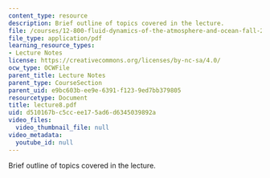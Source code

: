 ```yaml
---
content_type: resource
description: Brief outline of topics covered in the lecture.
file: /courses/12-800-fluid-dynamics-of-the-atmosphere-and-ocean-fall-2004/d510167bc5ccee175ad6d6345039892a_lecture8.pdf
file_type: application/pdf
learning_resource_types:
- Lecture Notes
license: https://creativecommons.org/licenses/by-nc-sa/4.0/
ocw_type: OCWFile
parent_title: Lecture Notes
parent_type: CourseSection
parent_uid: e9bc603b-ee9e-6391-f123-9ed7bb379805
resourcetype: Document
title: lecture8.pdf
uid: d510167b-c5cc-ee17-5ad6-d6345039892a
video_files:
  video_thumbnail_file: null
video_metadata:
  youtube_id: null
---
```

Brief outline of topics covered in the lecture.